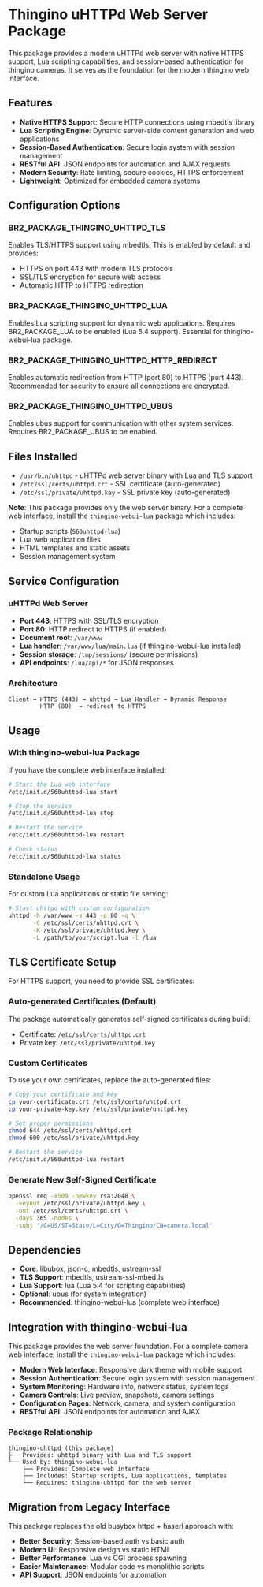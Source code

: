 # Thingino uHTTPd Web Server Package

This package provides a modern uHTTPd web server with native HTTPS support, Lua scripting capabilities, and session-based authentication for thingino cameras. It serves as the foundation for the modern thingino web interface.

## Features

- **Native HTTPS Support**: Secure HTTP connections using mbedtls library
- **Lua Scripting Engine**: Dynamic server-side content generation and web applications
- **Session-Based Authentication**: Secure login system with session management
- **RESTful API**: JSON endpoints for automation and AJAX requests
- **Modern Security**: Rate limiting, secure cookies, HTTPS enforcement
- **Lightweight**: Optimized for embedded camera systems

## Configuration Options

### BR2_PACKAGE_THINGINO_UHTTPD_TLS
Enables TLS/HTTPS support using mbedtls. This is enabled by default and provides:
- HTTPS on port 443 with modern TLS protocols
- SSL/TLS encryption for secure web access
- Automatic HTTP to HTTPS redirection

### BR2_PACKAGE_THINGINO_UHTTPD_LUA
Enables Lua scripting support for dynamic web applications.
Requires BR2_PACKAGE_LUA to be enabled (Lua 5.4 support).
Essential for thingino-webui-lua package.

### BR2_PACKAGE_THINGINO_UHTTPD_HTTP_REDIRECT
Enables automatic redirection from HTTP (port 80) to HTTPS (port 443).
Recommended for security to ensure all connections are encrypted.

### BR2_PACKAGE_THINGINO_UHTTPD_UBUS
Enables ubus support for communication with other system services.
Requires BR2_PACKAGE_UBUS to be enabled.

## Files Installed

- `/usr/bin/uhttpd` - uHTTPd web server binary with Lua and TLS support
- `/etc/ssl/certs/uhttpd.crt` - SSL certificate (auto-generated)
- `/etc/ssl/private/uhttpd.key` - SSL private key (auto-generated)

**Note**: This package provides only the web server binary. For a complete web interface, install the `thingino-webui-lua` package which includes:
- Startup scripts (`S60uhttpd-lua`)
- Lua web application files
- HTML templates and static assets
- Session management system

## Service Configuration

### uHTTPd Web Server
- **Port 443**: HTTPS with SSL/TLS encryption
- **Port 80**: HTTP redirect to HTTPS (if enabled)
- **Document root**: `/var/www`
- **Lua handler**: `/var/www/lua/main.lua` (if thingino-webui-lua installed)
- **Session storage**: `/tmp/sessions/` (secure permissions)
- **API endpoints**: `/lua/api/*` for JSON responses

### Architecture
```
Client → HTTPS (443) → uhttpd → Lua Handler → Dynamic Response
         HTTP (80)  → redirect to HTTPS
```

## Usage

### With thingino-webui-lua Package
If you have the complete web interface installed:

```bash
# Start the Lua web interface
/etc/init.d/S60uhttpd-lua start

# Stop the service
/etc/init.d/S60uhttpd-lua stop

# Restart the service
/etc/init.d/S60uhttpd-lua restart

# Check status
/etc/init.d/S60uhttpd-lua status
```

### Standalone Usage
For custom Lua applications or static file serving:

```bash
# Start uhttpd with custom configuration
uhttpd -h /var/www -s 443 -p 80 -q \
       -C /etc/ssl/certs/uhttpd.crt \
       -K /etc/ssl/private/uhttpd.key \
       -L /path/to/your/script.lua -l /lua
```

## TLS Certificate Setup

For HTTPS support, you need to provide SSL certificates:

### Auto-generated Certificates (Default)
The package automatically generates self-signed certificates during build:
- Certificate: `/etc/ssl/certs/uhttpd.crt`
- Private key: `/etc/ssl/private/uhttpd.key`

### Custom Certificates
To use your own certificates, replace the auto-generated files:

```bash
# Copy your certificate and key
cp your-certificate.crt /etc/ssl/certs/uhttpd.crt
cp your-private-key.key /etc/ssl/private/uhttpd.key

# Set proper permissions
chmod 644 /etc/ssl/certs/uhttpd.crt
chmod 600 /etc/ssl/private/uhttpd.key

# Restart the service
/etc/init.d/S60uhttpd-lua restart
```

### Generate New Self-Signed Certificate
```bash
openssl req -x509 -newkey rsa:2048 \
  -keyout /etc/ssl/private/uhttpd.key \
  -out /etc/ssl/certs/uhttpd.crt \
  -days 365 -nodes \
  -subj '/C=US/ST=State/L=City/O=Thingino/CN=camera.local'
```

## Dependencies

- **Core**: libubox, json-c, mbedtls, ustream-ssl
- **TLS Support**: mbedtls, ustream-ssl-mbedtls
- **Lua Support**: lua (Lua 5.4 for scripting capabilities)
- **Optional**: ubus (for system integration)
- **Recommended**: thingino-webui-lua (complete web interface)

## Integration with thingino-webui-lua

This package provides the web server foundation. For a complete camera web interface, install the `thingino-webui-lua` package which includes:

- **Modern Web Interface**: Responsive dark theme with mobile support
- **Session Authentication**: Secure login system with session management
- **System Monitoring**: Hardware info, network status, system logs
- **Camera Controls**: Live preview, snapshots, camera settings
- **Configuration Pages**: Network, camera, and system configuration
- **RESTful API**: JSON endpoints for automation and AJAX

### Package Relationship
```
thingino-uhttpd (this package)
├── Provides: uhttpd binary with Lua and TLS support
└── Used by: thingino-webui-lua
    ├── Provides: Complete web interface
    ├── Includes: Startup scripts, Lua applications, templates
    └── Requires: thingino-uhttpd for the web server
```

## Migration from Legacy Interface

This package replaces the old busybox httpd + haserl approach with:
- **Better Security**: Session-based auth vs basic auth
- **Modern UI**: Responsive design vs static HTML
- **Better Performance**: Lua vs CGI process spawning
- **Easier Maintenance**: Modular code vs monolithic scripts
- **API Support**: JSON endpoints for automation
